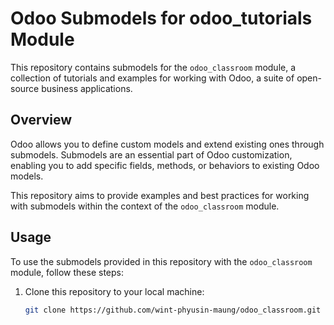# Odoo Submodels for odoo_tutorials Module

This repository contains submodels for the `odoo_classroom` module, a collection of tutorials and examples for working with Odoo, a suite of open-source business applications.

## Overview

Odoo allows you to define custom models and extend existing ones through submodels. Submodels are an essential part of Odoo customization, enabling you to add specific fields, methods, or behaviors to existing Odoo models.

This repository aims to provide examples and best practices for working with submodels within the context of the `odoo_classroom` module.

## Usage

To use the submodels provided in this repository with the `odoo_classroom` module, follow these steps:

1. Clone this repository to your local machine:

   ```bash
   git clone https://github.com/wint-phyusin-maung/odoo_classroom.git
